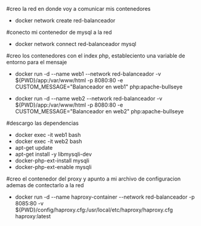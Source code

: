 #creo la red en donde voy a comunicar mis contenedores
- docker network create red-balanceador

#conecto mi contenedor de mysql a la red
- docker network connect red-balanceador mysql

#creo los contenedores con el index php, estableciento una variable de entorno para el mensaje
- docker run -d --name web1 --network red-balanceador -v ${PWD}/app:/var/www/html -p 8080:80 -e CUSTOM_MESSAGE="Balanceador en web1" php:apache-bullseye

- docker run -d --name web2 --network red-balanceador -v ${PWD}/app:/var/www/html -p 8080:80 -e CUSTOM_MESSAGE="Balanceador en web2" php:apache-bullseye


#descargo las dependencias
- docker exec -it web1 bash
- docker exec -it web2 bash
- apt-get update
- apt-get install -y libmysqli-dev
- docker-php-ext-install mysqli
- docker-php-ext-enable mysqli


#creo el contenedor del proxy y apunto a mi archivo de configuracion ademas de contectarlo a la red
- docker run -d --name haproxy-container --network red-balanceador -p 8085:80 -v ${PWD}/config/haproxy.cfg:/usr/local/etc/haproxy/haproxy.cfg haproxy:latest

